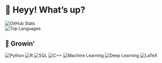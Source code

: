 # 👋 Heyy! What’s up?
![GitHub Stats](https://github-readme-stats.vercel.app/api?username=lzyFreak&show_icons=true&theme=radical)  
![Top Languages](https://github-readme-stats.vercel.app/api/top-langs/?username=lzyFreak&layout=compact&theme=radical&langs_count=8&hide=html)
## 🧠 Growin’

![Python](https://img.shields.io/badge/Python-3776AB?style=for-the-badge&logo=python&logoColor=white)
![R](https://img.shields.io/badge/R-276DC3?style=for-the-badge&logo=r&logoColor=white)
![SQL](https://img.shields.io/badge/SQL-4479A1?style=for-the-badge&logo=postgresql&logoColor=white)
![C++](https://img.shields.io/badge/C++-00599C?style=for-the-badge&logo=c%2B%2B&logoColor=white)
![Machine Learning](https://img.shields.io/badge/Machine%20Learning-FCC624?style=for-the-badge&logo=scikit-learn&logoColor=black)
![Deep Learning](https://img.shields.io/badge/Deep%20Learning-FF6F00?style=for-the-badge&logo=pytorch&logoColor=white)
![LaTeX](https://img.shields.io/badge/LaTeX-008080?style=for-the-badge&logo=latex&logoColor=white)

<!---
- 👀 I’m interested in ...
- 🌱 I’m currently learning ...
- 💞️ I’m looking to collaborate on ...
- 📫 How to reach me ...
- 😄 Pronouns: ...
- ⚡ Fun fact: ...
--->
<!---
lzyFreak/lzyFreak is a ✨ special ✨ repository because its `README.md` (this file) appears on your GitHub profile.
You can click the Preview link to take a look at your changes.
--->
